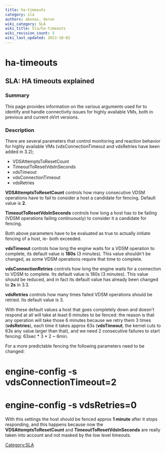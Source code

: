 ```yaml
---
title: ha-timeouts
category: sla
authors: abonas, doron
wiki_category: SLA
wiki_title: Sla/ha-timeouts
wiki_revision_count: 5
wiki_last_updated: 2013-10-02
---
```


# ha-timeouts

## SLA: HA timeouts explained

### Summary

This page provides information on the various arguments used for to identify and
handle connectivity issues for highly available VMs, both in previous and current oVirt versions.

### Description

There are several parameters that control monitoring and reaction behavior for
highly available VMs (vdsConnectionTimeout and vdsRetries have been added in 3.2);

*   VDSAttemptsToResetCount
*   TimeoutToResetVdsInSeconds
*   vdsTimeout
*   vdsConnectionTimeout
*   vdsRetries

**VDSAttemptsToResetCount** controls how many consecutive VDSM operations
have to fail to consider a host a candidate for fencing. Default value is **2**.

**TimeoutToResetVdsInSeconds** controls how long a host has to be failing
(VDSM operations failing continuously) to consider it a candidate for fencing.

Both above parameters have to be evaluated as true to actually initiate fencing of a host,
ie- both exceeded.

**vdsTimeout** controls how long the engine waits for a VDSM operation to
complete, its default value is **180s** (3 minutes). This value shouldn't be
changed, as some VDSM operations require that time to complete.

**vdsConnectionRetries** controls how long the engine waits for a connection
to VDSM to complete. Its default value is 180s (3 minutes). This value should be
reduced, and in fact its default value has already been changed to **2s** in 3.3.

**vdsRetries** controls how many times failed VDSM operations should be
retried. Its default value is 3.

With these default values a host that goes completely down and doesn't respond
at all will take at least 6 minutes to be fenced: the reason is that any operation will
take those 6 minutes because we retry them 3 times (**vdsRetries**), each time it
takes approx 63s (**vdsTimeout**, the kernel cuts to 63s any value larger than that),
and we need 2 consecutive failures to start fencing: 63sec \* 3 \* 2 ~ 6min.

For a more predictable fencing the following parameters need to be changed:
# engine-config -s vdsConnectionTimeout=2
# engine-config -s vdsRetries=0

With this settings the host should be fenced approx **1 minute** after it stops responding,
and this happens because now the **VDSAttemptsToResetCount** and **TimeoutToResetVdsInSeconds**
are really taken into account and not masked by the low level timeouts.

<Category:SLA>
